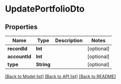 # UpdatePortfolioDto

## Properties
Name | Type | Description | Notes
------------ | ------------- | ------------- | -------------
**recordId** | **Int** |  | [optional] 
**accountId** | **Int** |  | [optional] 
**type** | **String** |  | [optional] 

[[Back to Model list]](../README.md#documentation-for-models) [[Back to API list]](../README.md#documentation-for-api-endpoints) [[Back to README]](../README.md)


